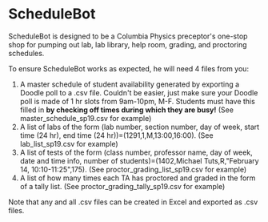 # ScheduleBot

ScheduleBot is designed to be a Columbia Physics preceptor's one-stop shop for pumping out lab, lab library, help room, grading, and proctoring schedules.

To ensure ScheduleBot works as expected, he will need 4 files from you:

1. A master schedule of student availability generated by exporting a Doodle poll to a .csv file. Couldn't be easier, just make sure your Doodle poll is made of 1 hr slots from 9am-10pm, M-F. Students must have this filled in **by checking off times during which they are busy!**
(See master_schedule_sp19.csv for example)
2. A list of labs of the form (lab number, section number, day of week, start time (24 hr), end time (24 hr))=(1291,1,M,13:00,16:00).
(See lab_list_sp19.csv for example)
3. A list of tests of the form (class number, professor name, day of week, date and time info, number of students)=(1402,Michael Tuts,R,"February 14, 10:10-11:25",175).
(See proctor_grading_list_sp19.csv for example)
4. A list of how many times each TA has proctored and graded in the form of a tally list.
(See proctor_grading_tally_sp19.csv for example)

Note that any and all .csv files can be created in Excel and exported as .csv files.
